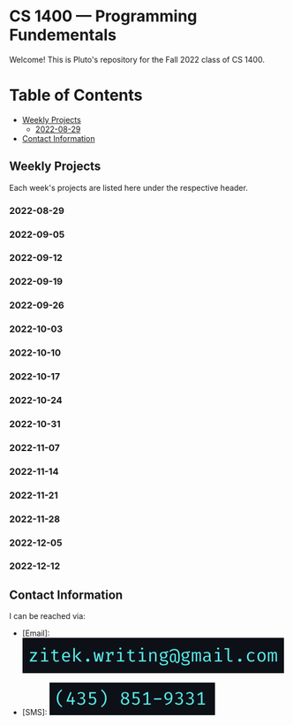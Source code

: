 # CS 1400 — Programming Fundementals

Welcome! This is Pluto's repository for the Fall 2022 class of CS 1400.

Table of Contents
===

<!--ts-->
* [Weekly Projects](#weekly-projects)
   * [2022-08-29](#2022-08-29)
* [Contact Information](#contact-information)
<!--te-->

## Weekly Projects

Each week's projects are listed here under the respective header.

### 2022-08-29
### 2022-09-05
### 2022-09-12
### 2022-09-19
### 2022-09-26
### 2022-10-03
### 2022-10-10
### 2022-10-17
### 2022-10-24
### 2022-10-31
### 2022-11-07
### 2022-11-14
### 2022-11-21
### 2022-11-28
### 2022-12-05
### 2022-12-12

## Contact Information

I can be reached via:
* \[Email\]: ![An email address. The contents have been removed to prevent text scraping.](contact_info/work_email.png)

* \[SMS\]: ![A phone number. The contents have been removed to prevent text scraping.](contact_info/SMS_number.png)
